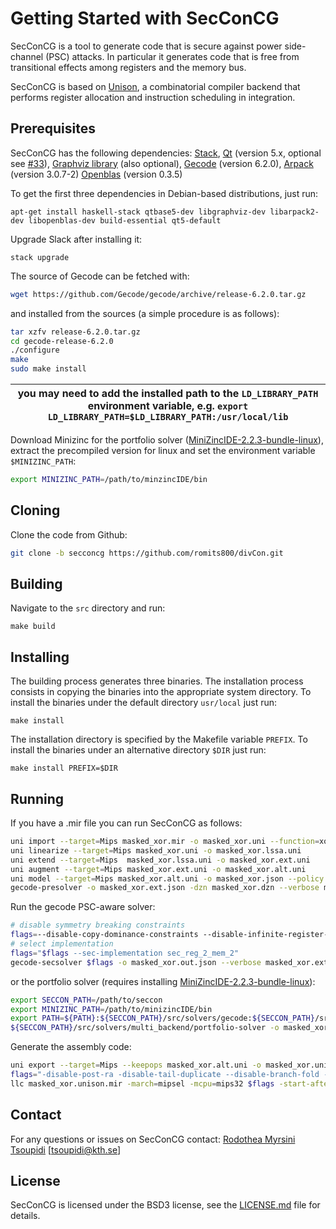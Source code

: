 # Getting Started with SecConCG

SecConCG is a tool to generate code that is secure against power side-channel (PSC) attacks. 
In particular it generates code that is free from transitional effects among registers 
and the memory bus.

SecConCG is based on [Unison](https://unison-code.github.io/), a combinatorial compiler backend that
performs register allocation and instruction scheduling in integration.

## Prerequisites

SecConCG has the following dependencies:
[Stack](http://www.haskellstack.org/),
[Qt](https://www.qt.io/) (version 5.x, optional see [#33](https://github.com/unison-code/unison/issues/33)),
[Graphviz library](http://www.graphviz.org/) (also optional),
[Gecode](http://www.gecode.org/) (version 6.2.0),
[Arpack](https://rcc.fsu.edu/software/arpack) (version 3.0.7-2)
[Openblas](https://www.openblas.net/) (version 0.3.5)

To get the first three dependencies in Debian-based distributions, just run:

```
apt-get install haskell-stack qtbase5-dev libgraphviz-dev libarpack2-dev libopenblas-dev build-essential qt5-default
```

Upgrade Slack after installing it:

```
stack upgrade
```

The source of Gecode can be fetched with:

```bash
wget https://github.com/Gecode/gecode/archive/release-6.2.0.tar.gz

```

and installed from the sources (a simple procedure is as follows):

```bash
tar xzfv release-6.2.0.tar.gz
cd gecode-release-6.2.0
./configure
make
sudo make install
```

| you may need to add the installed path to the `LD_LIBRARY_PATH` environment variable, e.g. `export LD_LIBRARY_PATH=$LD_LIBRARY_PATH:/usr/local/lib` |
| --- |



Download Minizinc for the portfolio solver ([MiniZincIDE-2.2.3-bundle-linux](https://github.com/MiniZinc/MiniZincIDE/releases/tag/2.2.3)),
extract the precompiled version for linux 
and set the environment variable `$MINIZINC_PATH`:

```bash
export MINIZINC_PATH=/path/to/minzincIDE/bin
```


## Cloning
Clone the code from Github:

```bash
git clone -b secconcg https://github.com/romits800/divCon.git
```

## Building


Navigate to the `src` directory and run:

```
make build
```

## Installing

The building process generates three binaries. The installation process consists
in copying the binaries into the appropriate system directory. To install the
binaries under the default directory `usr/local` just run:

```
make install
```

The installation directory is specified by the Makefile variable `PREFIX`. To
install the binaries under an alternative directory `$DIR` just run:

```
make install PREFIX=$DIR
```

## Running

If you have a .mir file you can run SecConCG as follows:
```bash
uni import --target=Mips masked_xor.mir -o masked_xor.uni --function=xor --maxblocksize=20 --goal=speed --policy input.txt
uni linearize --target=Mips masked_xor.uni -o masked_xor.lssa.uni
uni extend --target=Mips  masked_xor.lssa.uni -o masked_xor.ext.uni
uni augment --target=Mips masked_xor.ext.uni -o masked_xor.alt.uni
uni model --target=Mips masked_xor.alt.uni -o masked_xor.json --policy input.txt
gecode-presolver -o masked_xor.ext.json -dzn masked_xor.dzn --verbose masked_xor.json
```
Run the gecode PSC-aware solver:
```bash
# disable symmetry breaking constraints
flags=--disable-copy-dominance-constraints --disable-infinite-register-dominance-constraints --disable-operand-symmetry-breaking-constraints --disable-register-symmetry-breaking-constraints --disable-temporary-symmetry-breaking-constraints --disable-wcet-constraints
# select implementation
flags="$flags --sec-implementation sec_reg_2_mem_2" 
gecode-secsolver $flags -o masked_xor.out.json --verbose masked_xor.ext.json
```
or the portfolio solver (requires installing [MiniZincIDE-2.2.3-bundle-linux](https://github.com/MiniZinc/MiniZincIDE/releases/tag/2.2.3)):

```bash
export SECCON_PATH=/path/to/seccon
export MINIZINC_PATH=/path/to/minizincIDE/bin
export PATH=${PATH}:${SECCON_PATH}/src/solvers/gecode:${SECCON_PATH}/src/solvers/multi_backend/minizinc/:${SECCON_PATH}/src/solvers/multi_backend/:${MINIZINC_PATH}:${SECCON_PATH}/src/solvers/multi_backend/common/ UNISON_DIR=${SECCON_PATH}
${SECCON_PATH}/src/solvers/multi_backend/portfolio-solver -o masked_xor.out.json --verbose masked_xor.ext.json
```
Generate the assembly code:
```bash
uni export --target=Mips --keepops masked_xor.alt.uni -o masked_xor.unison.mir --solfile=masked_xor.out.json
flags="-disable-post-ra -disable-tail-duplicate --disable-branch-fold -disable-block-placement"
llc masked_xor.unison.mir -march=mipsel -mcpu=mips32 $flags -start-after livedebugvars -o masked_xor.s
```

## Contact

For any questions or issues on SecConCG contact:
[Rodothea Myrsini Tsoupidi](https://www.kth.se/profile/tsoupidi/) [<tsoupidi@kth.se>]


## License

SecConCG is licensed under the BSD3 license, see the [LICENSE.md](LICENSE.md) file
for details.
